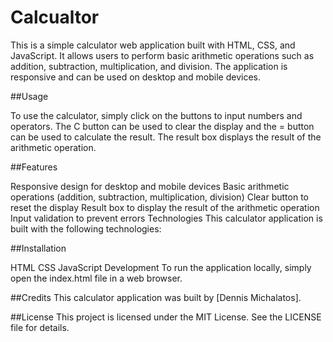 # Calcualtor

This is a simple calculator web application built with HTML, CSS, and JavaScript. It allows users to perform basic arithmetic operations such as addition, subtraction, multiplication, and division. The application is responsive and can be used on desktop and mobile devices.

##Usage

To use the calculator, simply click on the buttons to input numbers and operators. The C button can be used to clear the display and the = button can be used to calculate the result. The result box displays the result of the arithmetic operation.

##Features

Responsive design for desktop and mobile devices
Basic arithmetic operations (addition, subtraction, multiplication, division)
Clear button to reset the display
Result box to display the result of the arithmetic operation
Input validation to prevent errors
Technologies
This calculator application is built with the following technologies:

##Installation

HTML
CSS
JavaScript
Development
To run the application locally, simply open the index.html file in a web browser.

##Credits
This calculator application was built by [Dennis Michalatos].

##License
This project is licensed under the MIT License. See the LICENSE file for details.
